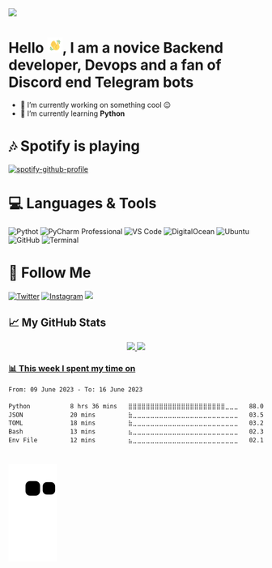 <div>
<img src="https://raw.githubusercontent.com/DOFER998/DOFER998/main/assets/4566.png">
</div>


# Hello <img src="https://github.com/DOFER998/DOFER998/blob/main/assets/Wave.gif" height="30px" width="30px">, I am a novice Backend developer, Devops and a fan of Discord end Telegram bots

- 🔭 I’m currently working on something cool 😉
- 🌱 I’m currently learning **Python**

# 🎶 Spotify is playing

[![spotify-github-profile](https://spotify-github-profile.vercel.app/api/view?uid=00dkmaic833yovkczb2w02j6n&cover_image=true&theme=novatorem&bar_color_cover=false&bar_color=53b14f)](https://spotify-github-profile.vercel.app/api/view?uid=00dkmaic833yovkczb2w02j6n&redirect=true)

# 💻 Languages & Tools

![Pythot](https://img.shields.io/badge/-Python-0a0c10?style=flat&logo=python)
![PyCharm Professional](https://img.shields.io/badge/-PyCharm-0a0c10?style=flat&logo=PyCharm&logoColor=3bd18f)
![VS Code](https://img.shields.io/badge/-VScode-0a0c10?style=flat&logo=VisualStudioCode&logoColor=2d9eea)
![DigitalOcean](https://img.shields.io/badge/-DigitalOcean-0a0c10?style=flat&logo=DigitalOcean)
![Ubuntu](https://img.shields.io/badge/-Ubuntu-0a0c10?style=flat&logo=Ubuntu)
![GitHub](https://img.shields.io/badge/-GitHub-0a0c10?style=flat&logo=GitHub)
![Terminal](https://img.shields.io/badge/-Terminal-0a0c10?style=flat&logo=WindowsTerminal)

# 💬 Follow Me

[![Twitter](https://img.shields.io/twitter/follow/C0mradEth?color=0a0c10&style=flat&logo=twitter)](https://twitter.com/C0mradEth)
[![Instagram](https://img.shields.io/badge/-Instagram-0a0c10?style=flat&logo=Instagram)](https://www.instagram.com/c0mrade.eth/)
<a href="https://discord.gg/eC5EhJfmNd"><img src="https://img.shields.io/discord/1041165809013243924?color=blue&label=Kizmeow%20Support%20Server&logo=discord"></a>

## 📈 My GitHub Stats

<div align="center">
   <a href="https://github.com/DOFER998">
   <img height="148em" src="https://github-readme-stats.vercel.app/api?username=DOFER998&show_icons=true&theme=dark&include_all_commits=true&count_private=true"/>
  <img height="148em" src="https://github-readme-stats.vercel.app/api/top-langs/?username=DOFER998&layout=compact&langs_count=7&theme=dark"/>
</div>

### 📊 This week I spent my time on

<!--START_SECTION:waka-->

```txt
From: 09 June 2023 - To: 16 June 2023

Python           8 hrs 36 mins   ⣿⣿⣿⣿⣿⣿⣿⣿⣿⣿⣿⣿⣿⣿⣿⣿⣿⣿⣿⣿⣿⣿⣀⣀⣀   88.05 %
JSON             20 mins         ⣷⣀⣀⣀⣀⣀⣀⣀⣀⣀⣀⣀⣀⣀⣀⣀⣀⣀⣀⣀⣀⣀⣀⣀⣀   03.51 %
TOML             18 mins         ⣷⣀⣀⣀⣀⣀⣀⣀⣀⣀⣀⣀⣀⣀⣀⣀⣀⣀⣀⣀⣀⣀⣀⣀⣀   03.23 %
Bash             13 mins         ⣦⣀⣀⣀⣀⣀⣀⣀⣀⣀⣀⣀⣀⣀⣀⣀⣀⣀⣀⣀⣀⣀⣀⣀⣀   02.33 %
Env File         12 mins         ⣦⣀⣀⣀⣀⣀⣀⣀⣀⣀⣀⣀⣀⣀⣀⣀⣀⣀⣀⣀⣀⣀⣀⣀⣀   02.18 %
```

<!--END_SECTION:waka-->

#

[![Snake animation](https://github.com/DOFER998/DOFER998/blob/output/github-contribution-grid-snake.svg)](https://github.com/DOFER998)
 
 

